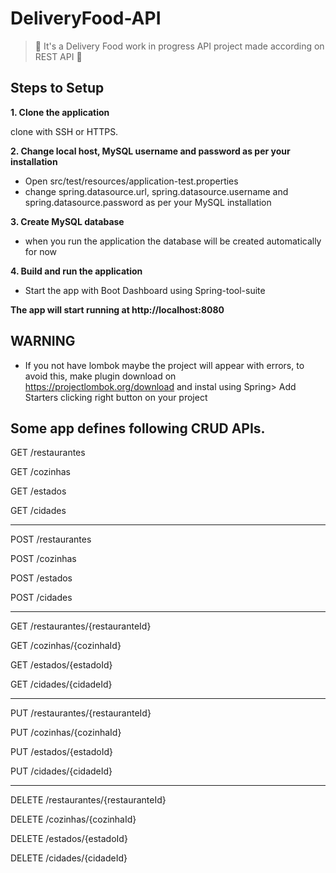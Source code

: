 # DeliveryFood-API
> :construction: It's a Delivery Food work in progress API project made according on REST API :construction:

## Steps to Setup

**1. Clone the application**

  clone with SSH or HTTPS.

**2. Change local host, MySQL username and password as per your installation**
- Open src/test/resources/application-test.properties
- change spring.datasource.url, spring.datasource.username and spring.datasource.password as per your MySQL installation

**3. Create MySQL database**
- when you run the application the database will be created automatically for now 

**4. Build and run the application**
- Start the app with Boot Dashboard using Spring-tool-suite

**The app will start running at http://localhost:8080**

## WARNING
- If you not have lombok maybe the project will appear with errors,
to avoid this, make plugin download  on https://projectlombok.org/download
and instal using Spring> Add Starters clicking right button on your project

## Some app defines following CRUD APIs.

GET /restaurantes

GET /cozinhas

GET /estados

GET /cidades

-------------------------------------

POST /restaurantes

POST /cozinhas

POST /estados

POST /cidades

--------------------------------------

GET /restaurantes/{restauranteId}

GET /cozinhas/{cozinhaId}

GET /estados/{estadoId}

GET /cidades/{cidadeId}

-------------------------------------

PUT /restaurantes/{restauranteId}

PUT /cozinhas/{cozinhaId}

PUT /estados/{estadoId}

PUT /cidades/{cidadeId}

-------------------------------------

DELETE /restaurantes/{restauranteId}

DELETE /cozinhas/{cozinhaId}

DELETE /estados/{estadoId}

DELETE /cidades/{cidadeId}

